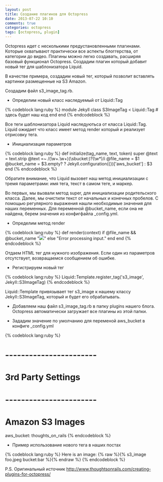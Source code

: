 ```yaml
---
layout: post
title: Создание плагинов для Octopress
date: 2013-07-22 10:10
comments: true
categories: octopress
tags: [octopress, plugin]
---
```


Octopress идет с несколькими предустановленными плагинами. Которые охватывают практически все аспекты блоггерства, от категории до видео. Плагины можно легко создавать, расширяя базовый функционал Octopress. Создадим плагин который добавит новый тег для шаблонизатора Liquid.

В качестве примера, создадим новый тег, который позволит вставлять картинки размещенные на S3 Amazon.

Создадим файл s3_image_tag.rb.
<!-- more -->

+ Определим новый класс наследуемый от Liquid::Tag

{% codeblock lang:ruby %}
module Jekyll
  class S3ImageTag < Liquid::Tag
    # здесь будет наш код
  end
end
{% endcodeblock %}

Все теги шаблонизатора Liquid наследуютьса от класса Liquid::Tag. Liquid ожидает что класс имеет метод render который и реализует отрисовку тега.

+ Инициализация параметров

{% codeblock lang:ruby %}
def initialize(tag_name, text, token)
  super
  @text = text.strip
  @text =~ /(\w+\.\w+)(\sbucket:)?(\w*)/i
  @file_name = $1
  @bucket_name = $3.empty? ? Jekyll.configuration({})['aws_bucket'] : $3
end
{% endcodeblock %}

Обратите внимание, что Liquid вызовет наш метод инициализации с тремя параметрами: имя тега, текст в самом теге, и маркер.

Во первых, мы вызвали метод super, для инициализации родительского класса. Далее, мы очистили текст от начальных и конечных пробелов. С помощью регулярного выражения нашли необходимые значения для наших переменных. Для переменной @bucket_name, если она не найдена, берем значения из конфигфайла _config.yml.

+ Определим метод render

{% codeblock lang:ruby %}
def render(context)
  if @file_name && @bucket_name
    "<img src='https://s3.amazonaws.com/#{@bucket_name}/#{@file_name}'>"
  else
    "Error processing input."
  end
end
{% endcodeblock %}

Отдаем HTML тег для нужного изображения. Если один из параметров отсутствует, возвращаемся сообщением об ошибке.


+ Регистрируем новый тег

{% codeblock lang:ruby %}
Liquid::Template.register_tag('s3_image', Jekyll::S3ImageTag)
{% endcodeblock %}

Liquid::Template привязывает тег s3_image к нашему классу Jekyll::S3ImageTag, который и будет его обрабатывать.


+ Добавляем наш файл s3_image_tag.rb в папку plugins нашего блога. Octopress автоматически загружает все плагины из этой папки.

+ Зададим значение по умолчанию для переменой aws_bucket в конфиге _config.yml

{% codeblock lang:ruby %}
# ----------------------- #
#   3rd Party Settings    #
# ----------------------- #

# Amazon S3 Images
aws_bucket: thoughts_on_rails
{% endcodeblock %}

+ Пример использование нового тега в наших постах

{% codeblock lang:ruby %}
Here is an image:   {% raw %}{% s3_image foo.jpeg bucket:bar %}{% endraw %}
{% endcodeblock %}

P.S. Оригинальный источник http://www.thoughtsonrails.com/creating-plugins-for-octopress/

